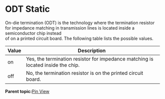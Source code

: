 # ODT Static

On-die termination \(ODT\) is the technology where the termination resistor<br /> for impedance matching in transmission lines is located inside a semiconductor chip instead<br /> of on a printed circuit board. The following table lists the possible values.

|**Value**|**Description**|
|---------|---------------|
|on|Yes, the termination resistor for impedance matching is located inside the chip.|
|off|No, the termination resistor is on the printed circuit board.|

**Parent topic:**[Pin View](GUID-8023B5BE-3C02-45BA-843F-F1212520AA65.md)

